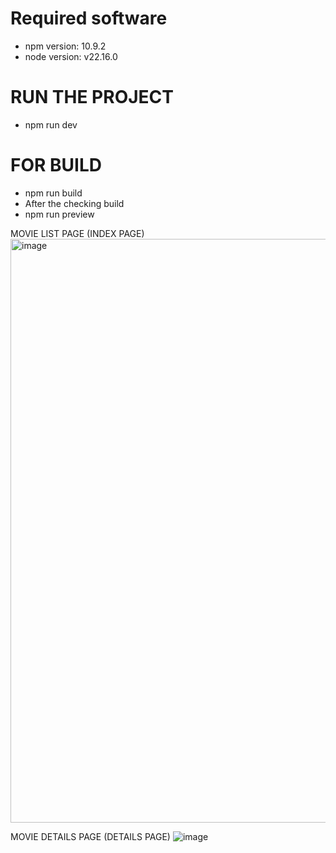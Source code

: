 # Required software
- npm version:  10.9.2
- node version: v22.16.0


# RUN THE PROJECT
- npm run dev


# FOR BUILD
- npm run build
- After the checking build
- npm run preview



MOVIE LIST PAGE (INDEX PAGE)
<img width="934" alt="image" src="https://github.com/user-attachments/assets/07f2fbe5-cb67-48be-b30e-0dcb8ddec492" />

MOVIE DETAILS PAGE (DETAILS PAGE)
![image](https://github.com/user-attachments/assets/16987f39-974a-4424-bad0-97da0e75a9b6)

